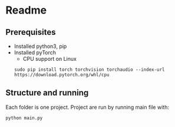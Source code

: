 # Readme
## Prerequisites
* Installed python3, pip
* Installed pyTorch
    * CPU support on Linux
    ```
    sudo pip install torch torchvision torchaudio --index-url https://download.pytorch.org/whl/cpu
    ```

## Structure and running
Each folder is one project. Project are run by running main file with:
```
python main.py
```